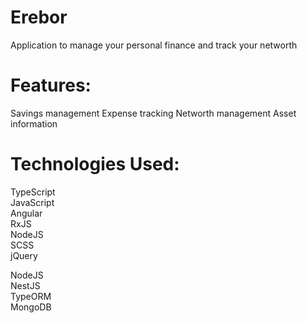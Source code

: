 # Erebor  
Application to manage your personal finance and track your networth 

# Features:
Savings management
Expense tracking
Networth management
Asset information

# Technologies Used:

TypeScript  
JavaScript  
Angular  
RxJS  
NodeJS  
SCSS  
jQuery

NodeJS  
NestJS  
TypeORM  
MongoDB  

